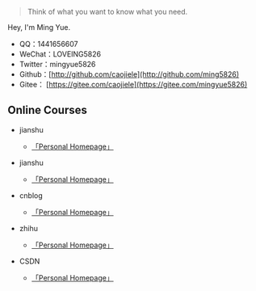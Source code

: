 > Think of what you want to know what you need.

Hey, I'm Ming Yue.

- QQ：1441656607
- WeChat：LOVEING5826
- Twitter：mingyue5826
- Github：[http://github.com/caojiele](http://github.com/ming5826)
- Gitee： [https://gitee.com/caojiele](https://gitee.com/mingyue5826)

## Online Courses

- jianshu
    - [「Personal Homepage」](https://www.jianshu.com/u/faa01fa59ea3)

- jianshu
    - [「Personal Homepage」](https://www.jianshu.com/u/f1405d40e6b6)

- cnblog
    - [「Personal Homepage」](https://www.cnblogs.com/mingyue5826/)

- zhihu
    - [「Personal Homepage」](https://www.zhihu.com/people/mingyue5826/activities)

- CSDN
    - [「Personal Homepage」](https://blog.csdn.net/qq_43514847)
